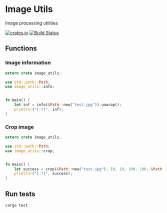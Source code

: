 # Image Utils

Image processing utilities

[![crates.io](https://img.shields.io/crates/v/image-utils.svg)](https://crates.io/crates/image-utils)
[![Build Status](https://travis-ci.org/embali/image-utils.svg?branch=master)](https://travis-ci.org/embali/image-utils)


## Functions

### Image information

```rust
extern crate image_utils;

use std::path::Path;
use image_utils::info;


fn main() {
    let inf = info(&Path::new("test.jpg")).unwrap();
    println!("{:?}", inf);
}
```

### Crop image

```rust
extern crate image_utils;

use std::path::Path;
use image_utils::crop;


fn main() {
    let success = crop(&Path::new("test.jpg"), 10, 10, 100, 100, &Path::new("cropped.jpg")).unwrap();
    println!("{:?}", success);
}
```


## Run tests

```bash
cargo test
```
